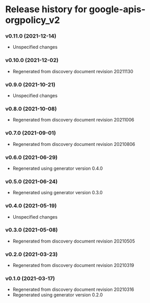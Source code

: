 # Release history for google-apis-orgpolicy_v2

### v0.11.0 (2021-12-14)

* Unspecified changes

### v0.10.0 (2021-12-02)

* Regenerated from discovery document revision 20211130

### v0.9.0 (2021-10-21)

* Unspecified changes

### v0.8.0 (2021-10-08)

* Regenerated from discovery document revision 20211006

### v0.7.0 (2021-09-01)

* Regenerated from discovery document revision 20210806

### v0.6.0 (2021-06-29)

* Regenerated using generator version 0.4.0

### v0.5.0 (2021-06-24)

* Regenerated using generator version 0.3.0

### v0.4.0 (2021-05-19)

* Unspecified changes

### v0.3.0 (2021-05-08)

* Regenerated from discovery document revision 20210505

### v0.2.0 (2021-03-23)

* Regenerated from discovery document revision 20210319

### v0.1.0 (2021-03-17)

* Regenerated from discovery document revision 20210316
* Regenerated using generator version 0.2.0


